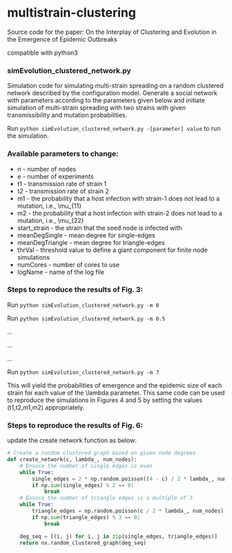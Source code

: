 # multistrain-clustering
Source code for the paper: On the Interplay of Clustering and Evolution in the Emergence of Epidemic Outbreaks

compatible with python3

### simEvolution_clustered_network.py
Simulation code for simulating multi-strain spreading on a random clustered network described by the configuration model. Generate a social network with parameters according to the parameters given below and initiate simulation of multi-strain spreading with two strains with given transmissibility and mutation probabilities.

Run `python simEvolution_clustered_network.py -[parameter] value` to run the simulation.

### Available parameters to change:
- n - number of nodes 
- e - number of experiments
- t1 - transmission rate of strain 1
- t2 - transmission rate of strain 2
- m1 - the probability that a host infection with strain-1 does not lead to a mutation, i.e., \mu_{11}
- m2 - the probability that a host infection with strain-2 does not lead to a mutation, i.e., \mu_{22}
- start_strain - the strain that the seed node is infected with
- meanDegSingle - mean degree for single-edges
- meanDegTriangle - mean degree for triangle-edges
- thrVal - threshold value to define a giant component for finite node simulations
- numCores - number of cores to use
- logName - name of the log file

### Steps to reproduce the results of Fig. 3:

Run `python simEvolution_clustered_network.py -m 0`

Run `python simEvolution_clustered_network.py -m 0.5`

...

...

...

Run `python simEvolution_clustered_network.py -m 7`

This will yield the probabilities of emergence and the epidemic size of each strain for each value of the \lambda parameter. 
This same code can be used to reproduce the simulations in Figures 4 and 5 by setting the values (t1,t2,m1,m2) appropriately.

### Steps to reproduce the results of Fig. 6:
update the create network function as below:

```python
# Create a random clustered graph based on given node degrees
def create_network(c, lambda_, num_nodes):
    # Ensure the number of single edges is even
    while True:
        single_edges = 2 * np.random.poisson((4 - c) / 2 * lambda_, num_nodes)
        if np.sum(single_edges) % 2 == 0:
            break
    # Ensure the number of triangle edges is a multiple of 3
    while True:
        triangle_edges = np.random.poisson(c / 2 * lambda_, num_nodes)
        if np.sum(triangle_edges) % 3 == 0:
            break

    deg_seq = [(i, j) for i, j in zip(single_edges, triangle_edges)]
    return nx.random_clustered_graph(deg_seq)


